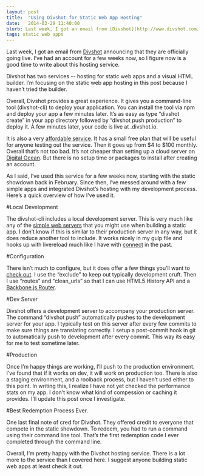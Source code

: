 ```yaml
---
layout: post
title:  "Using Divshot for Static Web App Hosting"
date:   2014-03-29 11:40:00
blurb: Last week, I got an email from [Divshot](http://www.divshot.com/) announcing that they are officially going live. I’ve had an account for a few weeks now, so I figure now is a good time to write about this hosting service.
tags: static web apps
---
```


Last week, I got an email from [Divshot](http://www.divshot.com/) announcing that they are officially going live. I’ve had an account for a few weeks now, so I figure now is a good time to write about this hosting service.

Divshot has two services -- hosting for static web apps and a visual HTML builder. I’m focusing on the static web app hosting in this post because I haven’t tried the builder.

Overall, Divshot provides a great experience. It gives you a command-line tool (divshot-cli) to deploy your application. You can install the tool via npm and deploy your app a few minutes later. 
It’s as easy as type “divshot create” in your app directory followed by “divshot push production” to deploy it. A few minutes later, your code is live at <app-name>.divshot.io.

It is also a very [affordable service](http://www.divshot.com/pricing). It has a small free plan that will be useful for anyone testing out the service. Then it goes up from $4 to $100 monthly. Overall that’s not too bad. It’s not cheaper than setting up a cloud server on [Digital Ocean](https://www.digitalocean.com/). But there is no setup time or packages to install after creating an account.

As I said, I’ve used this service for a few weeks now, starting with the static showdown back in February. Since then, I’ve messed around with a few simple apps and integrated Divshot’s hosting with my development process. Here’s a quick overview of how I’ve used it.

#Local Development

The divshot-cli includes a local development server. This is very much like any of the [simple web servers](https://gist.github.com/willurd/5720255) that you might use when building a static app. I don’t know if this is similar to their production server in any way, but it does reduce another tool to include. It works nicely in my gulp file and hooks up with livereload much like I have with [connect](https://github.com/senchalabs/connect) in the past.

#Configuration

There isn’t much to configure, but it does offer a few things you’ll want to [check out](http://docs.divshot.com/guides/configuration). I use the “exclude” to keep out typically development cruft. Then I use “routes” and “clean_urls” so that I can use HTML5 History API and a [Backbone.js Router](http://backbonejs.org/#Router).

#Dev Server

Divshot offers a development server to accompany your production server. The command “divshot push” automatically pushes to the development server for your app. I typically test on this server after every few commits to make sure things are translating correctly. I setup a post-commit hook in git to automatically push to development after every commit. This way its easy for me to test sometime later.

#Production

Once I’m happy things are working, I’ll push to the production environment. I’ve found that if it works on dev, it will work on production too. There is also a staging environment, and a roolback process, but I haven’t used either to this point. In writing this, I realize I have not yet checked the performance stats on my app. I don’t know what kind of compession or caching it provides. I’ll update this post once I investigate.

#Best Redemption Process Ever.

One last final note of cred for Divshot. They offered credit to everyone that compete in the static showdown. To redeem, you had to run a command using their command line tool. That’s the first redemption code I ever completed through the command line.

Overall, I’m pretty happy with the Divshot hosting service. There is a lot more to the service than I covered here. I suggest anyone building static web apps at least check it out.

